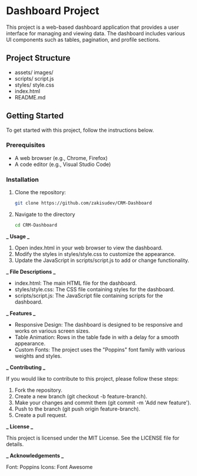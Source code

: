 # Dashboard Project

This project is a web-based dashboard application that provides a user interface for managing and viewing data. The dashboard includes various UI components such as tables, pagination, and profile sections.

## Project Structure

- assets/ images/
- scripts/ script.js
- styles/ style.css
- index.html
- README.md

## Getting Started

To get started with this project, follow the instructions below.

### Prerequisites

- A web browser (e.g., Chrome, Firefox)
- A code editor (e.g., Visual Studio Code)

### Installation

1. Clone the repository:

   ```sh
   git clone https://github.com/zakisudev/CRM-Dashboard
   ```

2. Navigate to the directory
   ```sh
   cd CRM-Dashboard
   ```

**_ Usage _**

1. Open index.html in your web browser to view the dashboard.
2. Modify the styles in styles/style.css to customize the appearance.
3. Update the JavaScript in scripts/script.js to add or change functionality.

**_ File Descriptions _**

- index.html: The main HTML file for the dashboard.
- styles/style.css: The CSS file containing styles for the dashboard.
- scripts/script.js: The JavaScript file containing scripts for the dashboard.

**_ Features _**

- Responsive Design: The dashboard is designed to be responsive and works on various screen sizes.
- Table Animation: Rows in the table fade in with a delay for a smooth appearance.
- Custom Fonts: The project uses the "Poppins" font family with various weights and styles.

**_ Contributing _**

If you would like to contribute to this project, please follow these steps:

1. Fork the repository.
2. Create a new branch (git checkout -b feature-branch).
3. Make your changes and commit them (git commit -m 'Add new feature').
4. Push to the branch (git push origin feature-branch).
5. Create a pull request.

**_ License _**

This project is licensed under the MIT License. See the LICENSE file for details.

**_ Acknowledgements _**

Font: Poppins
Icons: Font Awesome
